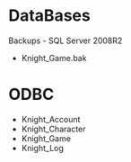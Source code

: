# DataBases 
	
  Backups - SQL Server 2008R2	

* Knight_Game.bak

# ODBC

* Knight_Account
* Knight_Character
* Knight_Game
* Knight_Log
